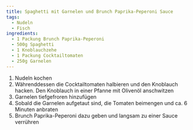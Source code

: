 ```yaml
---
title: Spaghetti mit Garnelen und Brunch Paprika-Peperoni Sauce
tags:
  - Nudeln
  - Fisch
ingredients:
  - 1 Packung Brunch Paprika-Peperoni
  - 500g Spaghetti
  - 1 Knoblauchzehe
  - 1 Packung Cocktailtomaten
  - 250g Garnelen
---
```


1. Nudeln kochen
2. Währenddessen die Cocktailtomaten halbieren und den Knoblauch hacken. Den
   Knoblauch in einer Pfanne mit Olivenöl anschwitzen
3. Garnelen tiefgefroren hinzufügen
4. Sobald die Garnelen aufgetaut sind, die Tomaten beimengen und ca. 6 Minuten
   anbraten
5. Brunch Paprika-Peperoni dazu geben und langsam zu einer Sauce verrühren
